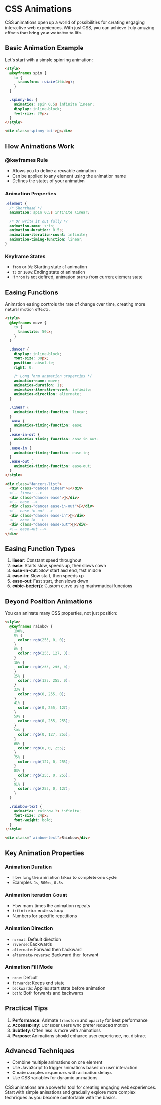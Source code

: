 # CSS Animations

CSS animations open up a world of possibilities for creating engaging, interactive web experiences. With just CSS, you can achieve truly amazing effects that bring your websites to life.

## Basic Animation Example

Let's start with a simple spinning animation:

```html
<style>
  @keyframes spin {
    to {
      transform: rotate(360deg);
    }
  }

  .spinny-boi {
    animation: spin 0.5s infinite linear;
    display: inline-block;
    font-size: 30px;
  }
</style>

<div class="spinny-boi">🤢</div>
```

## How Animations Work

### @keyframes Rule

- Allows you to define a reusable animation
- Can be applied to any element using the animation name
- Defines the states of your animation

### Animation Properties

```css
.element {
  /* Shorthand */
  animation: spin 0.5s infinite linear;

  /* Or write it out fully */
  animation-name: spin;
  animation-duration: 0.5s;
  animation-iteration-count: infinite;
  animation-timing-function: linear;
}
```

### Keyframe States

- `from` or `0%`: Starting state of animation
- `to` or `100%`: Ending state of animation
- If `from` is not defined, animation starts from current element state

## Easing Functions

Animation easing controls the rate of change over time, creating more natural motion effects:

```html
<style>
  @keyframes move {
    to {
      translate: 50px;
    }
  }

  .dancer {
    display: inline-block;
    font-size: 30px;
    position: absolute;
    right: 0;

    /* Long form animation properties */
    animation-name: move;
    animation-duration: 1s;
    animation-iteration-count: infinite;
    animation-direction: alternate;
  }

  .linear {
    animation-timing-function: linear;
  }
  .ease {
    animation-timing-function: ease;
  }
  .ease-in-out {
    animation-timing-function: ease-in-out;
  }
  .ease-in {
    animation-timing-function: ease-in;
  }
  .ease-out {
    animation-timing-function: ease-out;
  }
</style>

<div class="dancers-list">
  <div class="dancer linear">💃</div>
  <!-- linear -->
  <div class="dancer ease">💃</div>
  <!-- ease -->
  <div class="dancer ease-in-out">💃</div>
  <!-- ease-in-out -->
  <div class="dancer ease-in">💃</div>
  <!-- ease-in -->
  <div class="dancer ease-out">💃</div>
  <!-- ease-out -->
</div>
```

## Easing Function Types

1. **linear**: Constant speed throughout
2. **ease**: Starts slow, speeds up, then slows down
3. **ease-in-out**: Slow start and end, fast middle
4. **ease-in**: Slow start, then speeds up
5. **ease-out**: Fast start, then slows down
6. **cubic-bezier()**: Custom curve using mathematical functions

## Beyond Position Animations

You can animate many CSS properties, not just position:

```html
<style>
  @keyframes rainbow {
    100%,
    0% {
      color: rgb(255, 0, 0);
    }
    8% {
      color: rgb(255, 127, 0);
    }
    16% {
      color: rgb(255, 255, 0);
    }
    25% {
      color: rgb(127, 255, 0);
    }
    33% {
      color: rgb(0, 255, 0);
    }
    41% {
      color: rgb(0, 255, 127);
    }
    50% {
      color: rgb(0, 255, 255);
    }
    58% {
      color: rgb(0, 127, 255);
    }
    66% {
      color: rgb(0, 0, 255);
    }
    75% {
      color: rgb(127, 0, 255);
    }
    83% {
      color: rgb(255, 0, 255);
    }
    91% {
      color: rgb(255, 0, 127);
    }
  }

  .rainbow-text {
    animation: rainbow 2s infinite;
    font-size: 24px;
    font-weight: bold;
  }
</style>

<div class="rainbow-text">Rainbow</div>
```

## Key Animation Properties

### Animation Duration

- How long the animation takes to complete one cycle
- Examples: `1s`, `500ms`, `0.5s`

### Animation Iteration Count

- How many times the animation repeats
- `infinite` for endless loop
- Numbers for specific repetitions

### Animation Direction

- `normal`: Default direction
- `reverse`: Backwards
- `alternate`: Forward then backward
- `alternate-reverse`: Backward then forward

### Animation Fill Mode

- `none`: Default
- `forwards`: Keeps end state
- `backwards`: Applies start state before animation
- `both`: Both forwards and backwards

## Practical Tips

1. **Performance**: Animate `transform` and `opacity` for best performance
2. **Accessibility**: Consider users who prefer reduced motion
3. **Subtlety**: Often less is more with animations
4. **Purpose**: Animations should enhance user experience, not distract

## Advanced Techniques

- Combine multiple animations on one element
- Use JavaScript to trigger animations based on user interaction
- Create complex sequences with animation delays
- Use CSS variables for dynamic animations

CSS animations are a powerful tool for creating engaging web experiences. Start with simple animations and gradually explore more complex techniques as you become comfortable with the basics.
